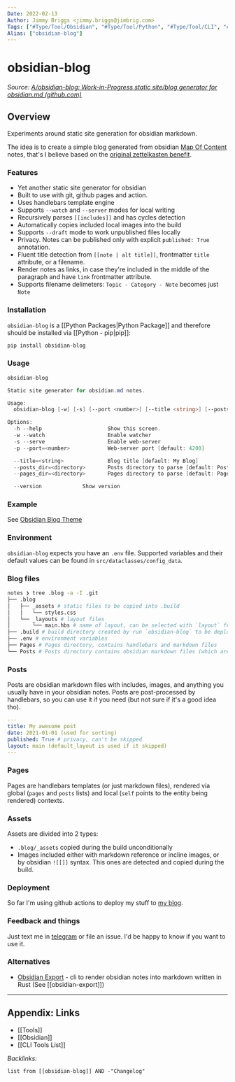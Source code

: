 ```yaml
---
Date: 2022-02-13
Author: Jimmy Briggs <jimmy.briggs@jimbrig.com>
Tags: ["#Type/Tool/Obsidian", "#Type/Tool/Python", "#Type/Tool/CLI", "#Topic/PKM/Obsidian", "Topic/Dev/CLI"]
Alias: ["obsidian-blog"]
---
```


# obsidian-blog

*Source: [A/obsidian-blog: Work-in-Progress static site/blog generator for obsidian.md (github.com)](https://github.com/A/obsidian-blog)*

## Overview

Experiments around static site generation for obsidian markdown.

The idea is to create a simple blog generated from obsidian [Map Of Content](https://www.youtube.com/watch?v=7GqQKCT0PZ4) notes, that's I believe based on the [original zettelkasten benefit](https://en.wikipedia.org/wiki/Niklas_Luhmann#Note-taking_system_(Zettelkasten)).

### Features

-   Yet another static site generator for obsidian
-   Built to use with git, github pages and action.
-   Uses handlebars template engine
-   Supports `--watch` and `--server` modes for local writing
-   Recursively parses `[[includes]]` and has cycles detection
-   Automatically copies included local images into the build
-   Supports `--draft` mode to work unpublished files locally
-   Privacy. Notes can be published only with explicit `published: True` annotation.
-   Fluent title detection from `[[note | alt title]]`, frontmatter `title` attribute, or a filename.
-   Render notes as links, in case they're included in the middle of the paragraph and have `link` frontmatter attribute.
-   Supports filename delimeters: `Topic - Category - Note` becomes just `Note`

### Installation

`obsidian-blog` is a [[Python Packages|Python Package]] and therefore should be installed via [[Python - pip|pip]]:

```bash
pip install obsidian-blog
```

### Usage

```powershell
obsidian-blog

Static site generator for obsidian.md notes.

Usage:
  obsidian-blog [-w] [-s] [--port <number>] [--title <string>] [--posts_dir <directory>] [--pages_dir <directory>]

Options:
  -h --help                     Show this screen.
  -w --watch                    Enable watcher
  -s --serve                    Enable web-server
  -p --port=<number>            Web-server port [default: 4200]

  --title=<string>              Blog title [default: My Blog]
  --posts_dir=<directory>       Posts directory to parse [default: Posts]
  --pages_dir=<directory>       Pages directory to parse [default: Pages]

  --version             Show version
```

### Example

See [Obsidian Blog Theme](https://github.com/A/obsidian-blog-theme/)

### Environment

`obsidian-blog` expects you have an `.env` file. Supported variables and their default values can be found in `src/dataclasses/config_data`.

### Blog files

```bash
notes ❯ tree .blog -a -I .git
├── .blog
│   ├── _assets # static files to be copied into .build
│   │   └── styles.css
│   └── _layouts # layout files
│       └── main.hbs # name of layout, can be selected with `layout` frontmatter attribute. Default: `main`
├── .build # build directory created by run `obsidian-blog` to be deployed
├── .env # environment variables
├── Pages # Pages directory, contains handlebars and markdown files
└── Posts # Posts directory contains obsidian markdown files (which are anyway processed via handlebars)
```

### Posts

Posts are obsidian markdown files with includes, images, and anything you usually have in your obsidian notes. Posts are post-processed by handlebars, so you can use it if you need (but not sure if it's a good idea tho).

```yaml
---
title: My awesome post
date: 2021-01-01 (used for sorting)
published: True # privacy, can't be skipped
layout: main (default_layout is used if it skipped)
---
```

### Pages

Pages are handlebars templates (or just markdown files), rendered via global (`pages` and `posts` lists) and local (`self` points to the entity being rendered) contexts.

### Assets

Assets are divided into 2 types:

-   `.blog/_assets` copied during the build unconditionally
-   Images included either with markdown reference or incline images, or by obsidian `![[]]` syntax. This ones are detected and copied during the build.

### Deployment

So far I'm using github actions to deploy my stuff to [my blog](https://anto.sh/).

### Feedback and things

Just text me in [telegram](https://t.me/a_shuvalov) or file an issue. I'd be happy to know if you want to use it.

### Alternatives

-   [Obsidian Export](https://crates.io/crates/obsidian-export) - cli to render obsidian notes into markdown written in Rust (See [[obsidian-export]])

***

## Appendix: Links

- [[Tools]]
- [[Obsidian]]
- [[CLI Tools List]]

*Backlinks:*

```dataview
list from [[obsidian-blog]] AND -"Changelog"
```